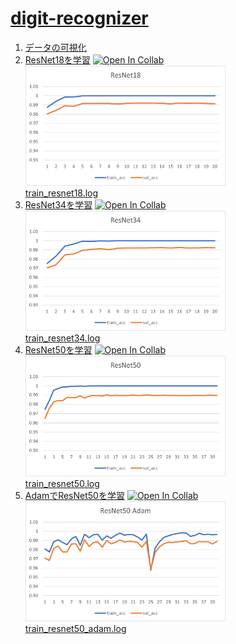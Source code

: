 # [digit-recognizer](https://www.kaggle.com/c/digit-recognizer)
1. [データの可視化](visualize.ipynb)
2. [ResNet18を学習](train_resnet18.ipynb) [![Open In Collab](https://colab.research.google.com/assets/colab-badge.svg)](https://colab.research.google.com/github/yukiharada1228/digit_recognizer/blob/main/train_resnet18.ipynb)<br>
<img src="resnet18_learning_curve.png" width="320"/><br>
[train_resnet18.log](train_resnet18.log)
3. [ResNet34を学習](train_resnet34.ipynb) [![Open In Collab](https://colab.research.google.com/assets/colab-badge.svg)](https://colab.research.google.com/github/yukiharada1228/digit_recognizer/blob/main/train_resnet34.ipynb)<br>
<img src="resnet34_learning_curve.png" width="320"/><br>
[train_resnet34.log](train_resnet34.log)
4. [ResNet50を学習](train_resnet50.ipynb) [![Open In Collab](https://colab.research.google.com/assets/colab-badge.svg)](https://colab.research.google.com/github/yukiharada1228/digit_recognizer/blob/main/train_resnet50.ipynb)<br>
<img src="resnet50_learning_curve.png" width="320"/><br>
[train_resnet50.log](train_resnet50.log)
4. [AdamでResNet50を学習](train_resnet50_adam.ipynb) [![Open In Collab](https://colab.research.google.com/assets/colab-badge.svg)](https://colab.research.google.com/github/yukiharada1228/digit_recognizer/blob/main/train_resnet50_adam.ipynb)<br>
<img src="resnet50_Adam_learning_curve.png" width="320"/><br>
[train_resnet50_adam.log](train_resnet50_adam.log)